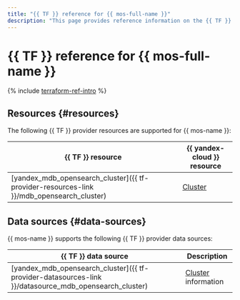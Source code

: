 ```yaml
---
title: "{{ TF }} reference for {{ mos-full-name }}"
description: "This page provides reference information on the {{ TF }} provider resources and data sources supported for {{ mos-name }}."
---
```


# {{ TF }} reference for {{ mos-full-name }}

{% include [terraform-ref-intro](../_includes/terraform-ref-intro.md) %}

## Resources {#resources}

The following {{ TF }} provider resources are supported for {{ mos-name }}:

| **{{ TF }} resource** | **{{ yandex-cloud }} resource** |
| --- | --- |
| [yandex_mdb_opensearch_cluster]({{ tf-provider-resources-link }}/mdb_opensearch_cluster) | [Cluster](./concepts/index.md) |

## Data sources {#data-sources}

{{ mos-name }} supports the following {{ TF }} provider data sources:

| **{{ TF }} data source** | **Description** |
| --- | --- |
| [yandex_mdb_opensearch_cluster]({{ tf-provider-datasources-link }}/datasource_mdb_opensearch_cluster) | [Cluster](./concepts/index.md) information |